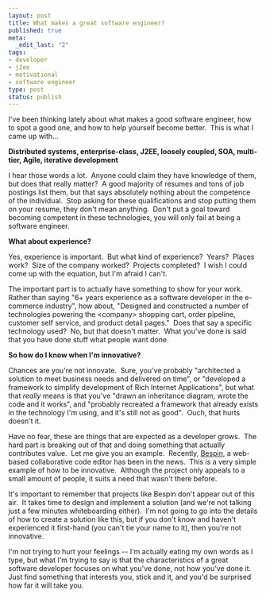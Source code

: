 ```yaml
--- 
layout: post
title: What makes a great software engineer?
published: true
meta: 
  _edit_last: "2"
tags: 
- developer
- j2ee
- motivational
- software engineer
type: post
status: publish
---
```

I've been thinking lately about what makes a good software engineer, how to spot a good one, and how to help yourself become better.  This is what I came up with...

__Distributed systems, enterprise-class, J2EE, loosely coupled, SOA, multi-tier, Agile, iterative development__

I hear those words a lot.  Anyone could claim they have knowledge of them, but does that really matter?  A good majority of resumes and tons of job postings list them, but that says absolutely nothing about the competence of the individual.  Stop asking for these qualifications and stop putting them on your resume, they don't mean anything.  Don't put a goal toward becoming competent in these technologies, you will only fail at being a software engineer.

<strong>What about experience?</strong>

Yes, experience is important.  But what kind of experience?  Years?  Places work?  Size of the company worked?  Projects completed?  I wish I could come up with the equation, but I'm afraid I can't.

The important part is to actually have something to show for your work.  Rather than saying "6+ years experience as a software developer in the e-commerce industry", how about, "Designed and constructed a number of technologies powering the &lt;company&gt; shopping cart, order pipeline, customer self service, and product detail pages."  Does that say a specific technology used?  No, but that doesn't matter.  What you've done is said that you have done stuff what people want done.

<strong>So how do I know when I'm innovative?</strong>

Chances are you're not innovate.  Sure, you've probably "architected a solution to meet business needs and delivered on time", or "developed a framework to simplify development of Rich Internet Applications", but what that <em>really</em> means is that you've "drawn an inheritance diagram, wrote the code and it works", and "probably recreated a framework that already exists in the technology I'm using, and it's still not as good".  Ouch, that hurts doesn't it.

Have no fear, these are things that are expected as a developer grows.  The hard part is breaking out of that and doing something that actually contributes value.  Let me give you an example.  Recently, <a title="Bespin" href="https://bespin.mozilla.com/" target="_blank">Bespin</a>, a web-based collaborative code editor has been in the news.  This is a very simple example of how to be innovative.  Although the project only appeals to a small amount of people, it suits a need that wasn't there before.

It's important to remember that projects like Bespin don't appear out of this air.  It takes time to design and implement a solution (and we're not talking just a few minutes whiteboarding either).  I'm not going to go into the details of how to create a solution like this, but if you don't know and haven't experienced it first-hand (you can't tie your name to it), then you're not innovative.

I'm not trying to hurt your feelings -- I'm actually eating my own words as I type, but what I'm trying to say is that the characteristics of a great software developer focuses on what you've done, not how you've done it.  Just find something that interests you, stick and it, and you'd be surprised how far it will take you.
